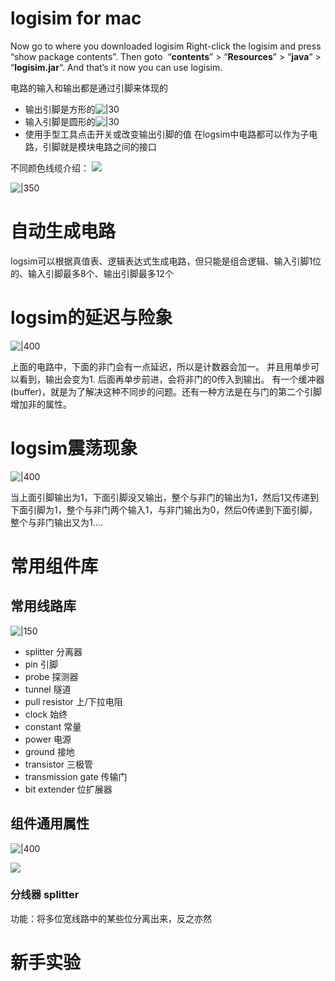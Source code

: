# logisim for mac
Now go to where you downloaded logisim Right-click the logisim and press “show package contents”. Then goto  “**contents**” > “**Resources**” > “**java**” > “**logisim.jar**“. And that’s it now you can use logisim.

电路的输入和输出都是通过引脚来体现的
- 输出引脚是方形的![|30](https://raw.githubusercontent.com/later-3/blog-img/main/20221207212357.png)
- 输入引脚是圆形的![|30](https://raw.githubusercontent.com/later-3/blog-img/main/20221207212632.png)
- 使用手型工具点击开关或改变输出引脚的值
在logsim中电路都可以作为子电路，引脚就是模块电路之间的接口

不同颜色线缆介绍：
![](https://raw.githubusercontent.com/later-3/blog-img/main/20221207220954.png)

![|350](https://raw.githubusercontent.com/later-3/blog-img/main/20221207220954.png)


# 自动生成电路
logsim可以根据真值表、逻辑表达式生成电路，但只能是组合逻辑、输入引脚1位的、输入引脚最多8个、输出引脚最多12个


# logsim的延迟与险象
![|400](https://raw.githubusercontent.com/later-3/blog-img/main/20221208215900.png)

上面的电路中，下面的非门会有一点延迟，所以是计数器会加一。
并且用单步可以看到，输出会变为1. 后面再单步前进，会将非门的0传入到输出。
有一个缓冲器(buffer)，就是为了解决这种不同步的问题。还有一种方法是在与门的第二个引脚增加非的属性。


# logsim震荡现象

![|400](https://raw.githubusercontent.com/later-3/blog-img/main/20221208223246.png)

当上面引脚输出为1，下面引脚没又输出，整个与非门的输出为1，然后1又传递到下面引脚为1，整个与非门两个输入1，与非门输出为0，然后0传递到下面引脚，整个与非门输出又为1....


# 常用组件库
## 常用线路库
![|150](https://raw.githubusercontent.com/later-3/img_picgo/main/img/20221225180247.png)

- splitter 分离器
- pin 引脚
- probe 探测器
- tunnel 隧道
- pull resistor 上/下拉电阻
- clock 始终
- constant 常量
- power 电源
- ground 接地
- transistor 三极管
- transmission gate 传输门
- bit extender 位扩展器


## 组件通用属性
![|400](https://raw.githubusercontent.com/later-3/img_picgo/main/img/20221225185907.png)

![](https://raw.githubusercontent.com/later-3/img_picgo/main/img/20221225185907.png)


### 分线器 splitter
功能：将多位宽线路中的某些位分离出来，反之亦然


# 新手实验



